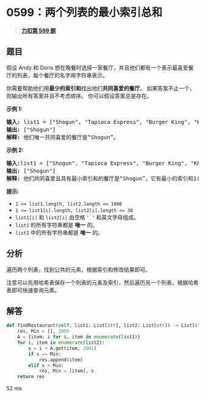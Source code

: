 # 0599：两个列表的最小索引总和


> <u>**[力扣第 599 题](https://leetcode.cn/problems/minimum-index-sum-of-two-lists/)**</u>

## 题目

<p>假设 Andy 和 Doris 想在晚餐时选择一家餐厅，并且他们都有一个表示最喜爱餐厅的列表，每个餐厅的名字用字符串表示。</p>

<p>你需要帮助他们用<strong>最少的索引和</strong>找出他们<strong>共同喜爱的餐厅</strong>。 如果答案不止一个，则输出所有答案并且不考虑顺序。 你可以假设答案总是存在。</p>



<p><strong>示例 1:</strong></p>

<pre>
<strong>输入: </strong>list1 = ["Shogun", "Tapioca Express", "Burger King", "KFC"]，list2 = ["Piatti", "The Grill at Torrey Pines", "Hungry Hunter Steakhouse", "Shogun"]
<strong>输出:</strong> ["Shogun"]
<strong>解释:</strong> 他们唯一共同喜爱的餐厅是“Shogun”。
</pre>

<p><strong>示例 2:</strong></p>

<pre>
<strong>输入:</strong>list1 = ["Shogun", "Tapioca Express", "Burger King", "KFC"]，list2 = ["KFC", "Shogun", "Burger King"]
<strong>输出:</strong> ["Shogun"]
<strong>解释:</strong> 他们共同喜爱且具有最小索引和的餐厅是“Shogun”，它有最小的索引和1(0+1)。
</pre>



<p><strong>提示:</strong></p>

<ul>
<li><code>1 &lt;= list1.length, list2.length &lt;= 1000</code></li>
<li><code>1 &lt;= list1[i].length, list2[i].length &lt;= 30</code> </li>
<li><code>list1[i]</code> 和 <code>list2[i]</code> 由空格<meta charset="UTF-8" /> <code>' '</code> 和英文字母组成。</li>
<li><code>list1</code> 的所有字符串都是 <strong>唯一</strong> 的。</li>
<li><code>list2</code> 中的所有字符串都是 <strong>唯一</strong> 的。</li>
</ul>


## 分析

遍历两个列表，找到公共的元素，根据索引和修改结果即可。

注意可以先用哈希表保存一个列表的元素及索引，然后遍历另一个列表，根据哈希表即可快速查询元素。
	
## 解答

```python
def findRestaurant(self, list1: List[str], list2: List[str]) -> List[str]:
	res, Min = [], 2000
	A = {item: i for i, item in enumerate(list1)}
	for i, item in enumerate(list2):
		s = i + A.get(item, 2001)
		if s == Min:
			res.append(item)
		elif s < Min:
			res, Min = [item], s
	return res
```
52 ms

